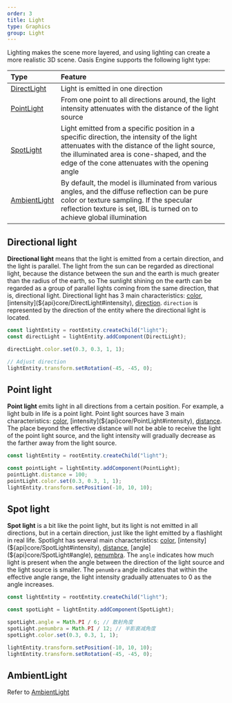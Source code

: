 ```yaml
---
order: 3
title: Light
type: Graphics
group: Light
---
```


Lighting makes the scene more layered, and using lighting can create a more realistic 3D scene. Oasis Engine supports the following light type:

| Type | Feature |
| :-- | :-- |
| [DirectLight](${api}core/DirectLight) | Light is emitted in one direction |
| [PointLight](${api}core/PointLight) | From one point to all directions around, the light intensity attenuates with the distance of the light source |
| [SpotLight](${api}core/SpotLight) | Light emitted from a specific position in a specific direction, the intensity of the light attenuates with the distance of the light source, the illuminated area is cone-shaped, and the edge of the cone attenuates with the opening angle |
| [AmbientLight](${api}core/AmbientLight) | By default, the model is illuminated from various angles, and the diffuse reflection can be pure color or texture sampling. If the specular reflection texture is set, IBL is turned on to achieve global illumination |

## Directional light

**Directional light** means that the light is emitted from a certain direction, and the light is parallel. The light from the sun can be regarded as directional light, because the distance between the sun and the earth is much greater than the radius of the earth, so The sunlight shining on the earth can be regarded as a group of parallel lights coming from the same direction, that is, directional light. Directional light has 3 main characteristics: [color](${api}core/DirectLight#color), [intensity](${api}core/DirectLight#intensity), [direction](${api}core/DirectLight#direction). `direction` is represented by the direction of the entity where the directional light is located.

```typescript
const lightEntity = rootEntity.createChild("light");
const directLight = lightEntity.addComponent(DirectLight);

directLight.color.set(0.3, 0.3, 1, 1);

// Adjust direction
lightEntity.transform.setRotation(-45, -45, 0);
```

## Point light

**Point light** emits light in all directions from a certain position. For example, a light bulb in life is a point light. Point light sources have 3 main characteristics: [color](${api}core/PointLight#color), [intensity](${api}core/PointLight#intensity), [distance](${api}core/PointLight#distance). The place beyond the effective distance will not be able to receive the light of the point light source, and the light intensity will gradually decrease as the farther away from the light source.

```typescript
const lightEntity = rootEntity.createChild("light");

const pointLight = lightEntity.addComponent(PointLight);
pointLight.distance = 100;
pointLight.color.set(0.3, 0.3, 1, 1);
lightEntity.transform.setPosition(-10, 10, 10);
```

## Spot light

**Spot light** is a bit like the point light, but its light is not emitted in all directions, but in a certain direction, just like the light emitted by a flashlight in real life. Spotlight has several main characteristics: [color](${api}core/SpotLight#color), [intensity](${api}core/SpotLight#intensity), [distance](${api}core/SpotLight#distance), [angle](${api}core/SpotLight#angle), [penumbra](${api}core/SpotLight#penumbra). The `angle` indicates how much light is present when the angle between the direction of the light source and the light source is smaller. The `penumbra` angle indicates that within the effective angle range, the light intensity gradually attenuates to 0 as the angle increases.

```typescript
const lightEntity = rootEntity.createChild("light");

const spotLight = lightEntity.addComponent(SpotLight);

spotLight.angle = Math.PI / 6; // 散射角度
spotLight.penumbra = Math.PI / 12; // 半影衰减角度
spotLight.color.set(0.3, 0.3, 1, 1);

lightEntity.transform.setPosition(-10, 10, 10);
lightEntity.transform.setRotation(-45, -45, 0);
```

<playground src="light-type.ts"></playground>

## AmbientLight

Refer to [AmbientLight](${docs}ambient-light)